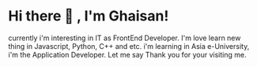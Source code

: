 # Hi there 👋 , I'm Ghaisan!
currently i'm interesting in IT as FrontEnd Developer. 
I'm love learn new thing in Javascript, Python, C++ and etc.
i'm learning in Asia e-University, i'm the Application Developer. 
Let me say Thank you for your visiting me.
